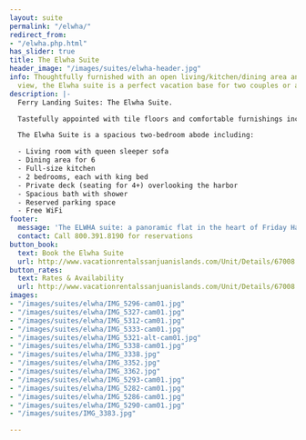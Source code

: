 ```yaml
---
layout: suite
permalink: "/elwha/"
redirect_from:
- "/elwha.php.html"
has_slider: true
title: The Elwha Suite
header_image: "/images/suites/elwha-header.jpg"
info: Thoughtfully furnished with an open living/kitchen/dining area and spectacular
  view, the Elwha suite is a perfect vacation base for two couples or a family.
description: |-
  Ferry Landing Suites: The Elwha Suite.

  Tastefully appointed with tile floors and comfortable furnishings including a full-sized sofa, this large suite is perfect for two couples or a family.

  The Elwha Suite is a spacious two-bedroom abode including:

  - Living room with queen sleeper sofa
  - Dining area for 6
  - Full-size kitchen
  - 2 bedrooms, each with king bed
  - Private deck (seating for 4+) overlooking the harbor
  - Spacious bath with shower
  - Reserved parking space
  - Free WiFi
footer:
  message: 'The ELWHA suite: a panoramic flat in the heart of Friday Harbor'
  contact: Call 800.391.8190 for reservations
button_book:
  text: Book the Elwha Suite
  url: http://www.vacationrentalssanjuanislands.com/Unit/Details/67008
button_rates:
  text: Rates & Availability
  url: http://www.vacationrentalssanjuanislands.com/Unit/Details/67008
images:
- "/images/suites/elwha/IMG_5296-cam01.jpg"
- "/images/suites/elwha/IMG_5327-cam01.jpg"
- "/images/suites/elwha/IMG_5312-cam01.jpg"
- "/images/suites/elwha/IMG_5333-cam01.jpg"
- "/images/suites/elwha/IMG_5321-alt-cam01.jpg"
- "/images/suites/elwha/IMG_5338-cam01.jpg"
- "/images/suites/elwha/IMG_3338.jpg"
- "/images/suites/elwha/IMG_3352.jpg"
- "/images/suites/elwha/IMG_3362.jpg"
- "/images/suites/elwha/IMG_5293-cam01.jpg"
- "/images/suites/elwha/IMG_5282-cam01.jpg"
- "/images/suites/elwha/IMG_5286-cam01.jpg"
- "/images/suites/elwha/IMG_5290-cam01.jpg"
- "/images/suites/IMG_3383.jpg"

---
```

